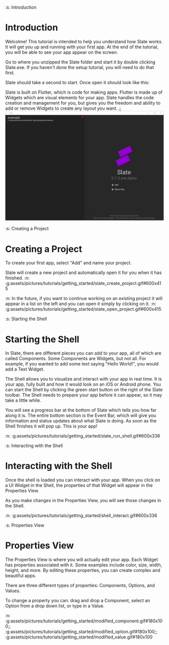 :s: Introduction
# Introduction
Welcolme! This tutorial is intended to help you understand how Slate works. It will get you up and running with your first app. At the end of the tutorial, you will be able to see your app appear on the screen.

Go to where you unzipped the Slate folder and start it by double clicking Slate.exe. If you haven't done the setup tutorial, you will need to do that first.

Slate should take a second to start. Once open it should look like this:

Slate is built on Flutter, which is code for making apps. Flutter is made up of Widgets which are visual elements for your app. Slate handles the code creation and management for you, but gives you the freedom and ability to add or remove Widgets to create any layout you want.
;;![Slate](assets/pictures/tutorials/getting_started/slate.jpg#800:448)

:s: Creating a Project
# Creating a Project
To create your first app, select "Add" and name your project.

Slate will create a new project and automatically open it for you when it has finished.
:n:
:g:assets/pictures/tutorials/getting_started/slate_create_project.gif#600x415

:n:
In the future, if you want to continue working on an existing project it will appear in a list on the left and you can open it simply by clicking on it.
:n:
:g:assets/pictures/tutorials/getting_started/slate_open_project.gif#600x415

:s: Starting the Shell
# Starting the Shell
In Slate, there are different pieces you can add to your app, all of which are called Components. Some Components are Widgets, but not all. For example, if you wanted to add some text saying "Hello World!", you would add a Text Widget.

The Shell allows you to visualize and interact with your app in real time. It is your app, fully built and how it would look on an iOS or Android phone. You can start the Shell by clicking the green start button on the right of the Slate toolbar. The Shell needs to prepare your app before it can appear, so it may take a little while.

You will see a progress bar at the bottom of Slate which tells you how far along it is. The entire bottom section is the Event Bar, which will give you information and status updates about what Slate is doing. As soon as the Shell finishes it will pop up. This is your app!

:n:
:g:assets/pictures/tutorials/getting_started/slate_run_shell.gif#600x336

:s: Interacting with the Shell
# Interacting with the Shell
Once the shell is loaded you can interact with your app. When you click on a UI Widget in the Shell, the properties of that Widget will appear in the Properties View.

As you make changes in the Properties View, you will see those changes in the Shell.

:n:
:g:assets/pictures/tutorials/getting_started/shell_interact.gif#600x336

:s: Properties View
# Properties View
The Properties View is where you will actually edit your app. Each Widget has properties associated with it. Some examples include color, size, width, height, and more. By editing these properties, you can create complex and beautiful apps.

There are three different types of properties: Components, Options, and Values.

To change a property you can: drag and drop a Component, select an Option from a drop down list, or type in a Value.

:n:
:g:assets/pictures/tutorials/getting_started/modified_component.gif#180x100;;
:g:assets/pictures/tutorials/getting_started/modified_option.gif#180x100;;
:g:assets/pictures/tutorials/getting_started/modified_value.gif#180x100

